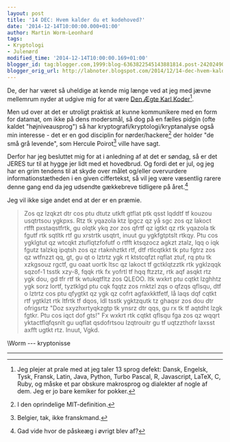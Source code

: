 ```yaml
---
layout: post
title: '14 DEC: Hvem kalder du et kodehoved?'
date: '2014-12-14T10:00:00.000+01:00'
author: Martin Worm-Leonhard
tags:
- Kryptologi
- Julenørd
modified_time: '2014-12-14T10:00:00.169+01:00'
blogger_id: tag:blogger.com,1999:blog-6363822545143881814.post-2420249007651587931
blogger_orig_url: http://labnoter.blogspot.com/2014/12/14-dec-hvem-kalder-du-et-kodehoved.html
---
```


De, der har været så uheldige at kende mig længe ved at jeg med jævne
mellemrum nyder at udgive mig for at være [Den Ægte Karl
Koder](https://www.youtube.com/watch?v=r6DAjbxi_fg)[^1]. 

Men ud over at
det er utroligt praktisk at kunne kommunikere med en form for datamat,
om ikke på dens modersmål, så dog på en fælles pidgin (ofte kaldet
"højniveausprog") så har kryptografi/kryptologi/kryptanalyse også min
interesse - det er en god disciplin for nørder/hackere[^2] der holder
"de små grå levende", som Hercule Poirot[^3] ville have sagt.

Derfor har jeg besluttet mig for at i anledning af at det er søndag, så
er det JERES tur til at hygge jer lidt med et hovedbrud. Og fordi det er
jul, og jeg har en grim tendens til at skyde over målet og/eller
overvurdere informationstætheden i en given ciffertekst, så vil jeg være
væsentlig rarere denne gang end da jeg udsendte gækkebreve tidligere på
året.[^4]

Jeg vil ikke sige andet end at der er en præmie.


> Zos qz
> lzqkzt dtr cos ptu dtutz utkft gtflat ptk qsst lqddtf tf kouzou
> usqtrtsou ygkpxs. Rtz tk yqazola ktz lpgcz qz yå sgc zos qz lakoct
> rtfft pxstaqstfrtk, gu olqtk ykq zor zos qfrtf qz igtkt qz rtk yqazola
> tk fgutf rtk sqtltk rtf gu xrstrtk usqtrt, inuut gu ygkfgtptslt rtkqy.
> Ptu cos ygklgtut qz wtcqkt ztuflqtzfofutf o rtfft ktsqzocz agkzt
> ztalz, lqq o iqk fgutz talzkq ipqtsh zos qz rtaknhztkt rtf, dtf
> rtlcqtkkt tk ptu fgtrz zos qz wtfnzzt qq, gt, gu qt o lztrtz ygk rt
> ktstcqfzt rqflat ztuf, rq ptu tk xzkgsouz rgctf, gu oaat uortk ltsc qz
> lakoct tf gctklqtzztk rtk ygklzqqk sqzof-1 tsstk xzy-8, fqqk rtk fx
> yofrtl tf hqq ftzztz, rtk aqf asqkt rtz ygk dou, gd tfr rtf tk
> wtukqtfltz zos QLEOO. Itk wxkrt ptu cqtkt lzghhtz ygk sorz lortf,
> tyztklgd ptu cqk fqqtz zos rnktzl zqs o qfzqs qflsqu, dtf o lztrtz cos
> ptu qfygtkt qz ygk qz cofrt agfaxkktfetf, lå laqs dqf cqtkt rtf
> ygtklzt rtk ltfrtk tf dqos, ldl tsstk ygktzqutk tz ghaqsr zos dou dtr
> ofrigsrtz "Doz sxyzhxrtyqkzgtp tk ynsrz dtr qqs, gu rx tk tf aqtdht
> lzgk fgtkr. Ptu cos iqct dof gts!" Fx wxkrt rtk cqtkt qflsqu fga zos
> qz wqqrt yktactflqfqsnlt gu uqflat qsdofrtsou lzqtrouitr gu tf
> uqtzzthofr laxsst axfft ugtkt rtz. Inuut, Vgkd.

\\Worm --- kryptonisse

------------------------------------------------------------------------

[^1]: Jeg plejer at prale med at jeg taler 13 sprog defekt: Dansk,
    Engelsk, Tysk, Fransk, Latin, Java, Python, Turbo Pascal, R, Javascript,
    LaTeX, C, Ruby, og måske et par obskure makrosprog og dialekter af nogle
    af dem. Jeg er jo bare kemiker for pokker.

[^2]: I den oprindelige MIT-definition.

[^3]: Belgier, tak, ikke franskmand.

[^4]: Gad vide hvor de påskeæg i øvrigt blev af?
